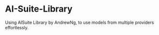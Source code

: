 # AI-Suite-Library
Using AISuite Library by AndrewNg, to use models from multiple providers effortlessly.
